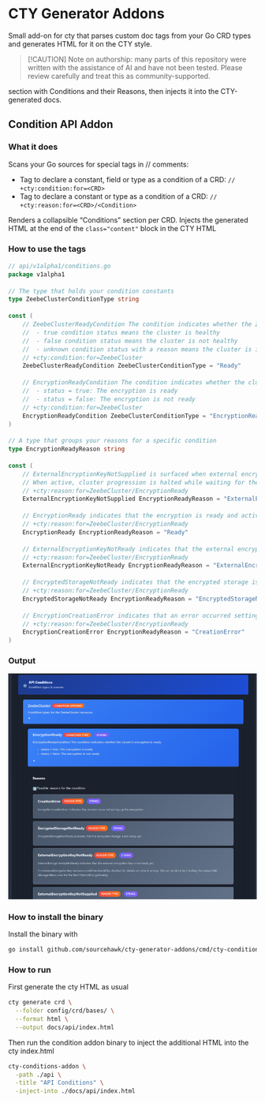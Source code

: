 # CTY Generator Addons

Small add-on for cty that parses custom doc tags from your Go CRD types and generates HTML for it on the CTY style. 

> [!CAUTION]️ 
> Note on authorship: many parts of this repository were written with the assistance of AI and have not been
> tested. Please review carefully and treat this as community-supported. 

section with Conditions and 
their Reasons, then injects it into the CTY-generated docs.

## Condition API Addon

### What it does

Scans your Go sources for special tags in // comments:

- Tag to declare a constant, field or type as a condition of a CRD: `// +cty:condition:for=<CRD>`
- Tag to declare a constant or type as a condition of a CRD: `// +cty:reason:for=<CRD>/<Condition>`

Renders a collapsible “Conditions” section per CRD. Injects the generated HTML at the end of the 
`class="content"` block in the CTY HTML

### How to use the tags

```go
// api/v1alpha1/conditions.go
package v1alpha1

// The type that holds your condition constants
type ZeebeClusterConditionType string

const (
	// ZeebeClusterReadyCondition The condition indicates whether the ZeebeCluster is ready
	//  - true condition status means the cluster is healthy
	//  - false condition status means the cluster is not healthy
	//  - unknown condition status with a reason means the cluster is in long transition (starting, updating, etc.)
	// +cty:condition:for=ZeebeCluster
	ZeebeClusterReadyCondition ZeebeClusterConditionType = "Ready"

	// EncryptionReadyCondition The condition indicates whether the cluster's encryption is ready
	//  - status = true: The encryption is ready
	//  - status = false: The encryption is not ready
	// +cty:condition:for=ZeebeCluster
	EncryptionReadyCondition ZeebeClusterConditionType = "EncryptionReady"
)

// A type that groups your reasons for a specific condition
type EncryptionReadyReason string

const (
	// ExternalEncryptionKeyNotSupplied is surfaced when external encryption is configured on cluster creation.
	// When active, cluster progression is halted while waiting for the user to supply their external key ID.
	// +cty:reason:for=ZeebeCluster/EncryptionReady
	ExternalEncryptionKeyNotSupplied EncryptionReadyReason = "ExternalEncryptionKeyNotSupplied"

	// EncryptionReady indicates that the encryption is ready and active.
	// +cty:reason:for=ZeebeCluster/EncryptionReady
	EncryptionReady EncryptionReadyReason = "Ready"

	// ExternalEncryptionKeyNotReady indicates that the external encryption key is not ready yet.
	// +cty:reason:for=ZeebeCluster/EncryptionReady
	ExternalEncryptionKeyNotReady EncryptionReadyReason = "ExternalEncryptionKeyNotReady"

	// EncryptedStorageNotReady indicates that the encrypted storage is not ready yet.
	// +cty:reason:for=ZeebeCluster/EncryptionReady
	EncryptedStorageNotReady EncryptionReadyReason = "EncryptedStorageNotReady"

	// EncryptionCreationError indicates that an error occurred setting up the encryption.
	// +cty:reason:for=ZeebeCluster/EncryptionReady
	EncryptionCreationError EncryptionReadyReason = "CreationError"
)
```

### Output

![conditions](docs/conditions_generator.png)

### How to install the binary

Install the binary with 

```bash
go install github.com/sourcehawk/cty-generator-addons/cmd/cty-conditions-addon@latest
```

### How to run

First generate the cty HTML as usual

```bash
cty generate crd \
  --folder config/crd/bases/ \
  --format html \
  --output docs/api/index.html
```

Then run the condition addon binary to inject the additional HTML into the cty index.html

```bash
cty-conditions-addon \
  -path ./api \
  -title "API Conditions" \
  -inject-into ./docs/api/index.html
```


